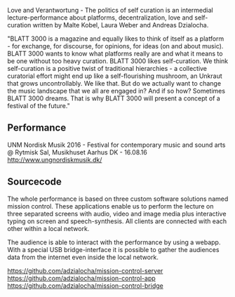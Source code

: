 Love and Verantwortung - The politics of self curation is an intermedial lecture-performance about platforms, decentralization, love and self-curation written by Malte Kobel, Laura Weber and Andreas Dzialocha.

"BLATT 3000 is a magazine and equally likes to think of itself as a platform - for exchange, for discourse, for opinions, for ideas (on and about music). BLATT 3000 wants to know what platforms really are and what it means to be one without too heavy curation. BLATT 3000 likes self-curation. We think self-curation is a positive twist of traditional hierarchies - a collective curatorial effort might end up like a self-flourishing mushroom, an Unkraut that grows uncontrollably. We like that. But do we actually want to change the music landscape that we all are engaged in? And if so how? Sometimes BLATT 3000 dreams. That is why BLATT 3000 will present a concept of a festival of the future."

## Performance

UNM Nordisk Musik 2016 - Festival for contemporary music and sound arts @ Rytmisk Sal, Musikhuset Aarhus DK - 16.08.16 http://www.ungnordiskmusik.dk/

## Sourcecode

The whole performance is based on three custom software solutions named mission control. These applications enable us to perform the lecture on three separated screens with audio, video and image media plus interactive typing on screen and speech-synthesis. All clients are connected with each other within a local network.

The audience is able to interact with the performance by using a webapp. With a special USB bridge-interface it is possible to gather the audiences data from the internet even inside the local network.

https://github.com/adzialocha/mission-control-server
https://github.com/adzialocha/mission-control-app
https://github.com/adzialocha/mission-control-bridge
